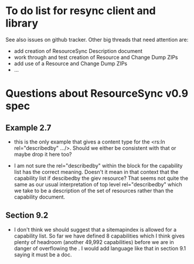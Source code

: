To do list for resync client and library
========================================

See also issues on github tracker. Other big threads that need attention are:

- add creation of ResourceSync Description document
- work through and test creation of Resource and Change Dump ZIPs
- add use of a Resource and Change Dump ZIPs
- ...

Questions about ResourceSync v0.9 spec
======================================

Example 2.7
-----------

- this is the only example that gives a content type for the  <rs:ln rel="describedby" .../>. Should we either be consistent with that or maybe drop it here too?

- I am not sure the rel="describedby" within the <url> block for the capability list has the correct meaning. Doesn't it mean in that context that the capability list if descibedby the giev resource? That seems not quite the same as our usual interpretation of top level rel="describedby" which we take to be a description of the set of resources rather than the capability document.

Section 9.2
-----------

- I don't think we should suggest that a sitemapindex is allowed for a capability list. So far we have defined 8 capabilities which I think gives plenty of headroom (another 49,992 capabilities) before we are in danger of overflowing the <urlset>. I would add language like that in section 9.1 saying it must be a <urlset> doc.